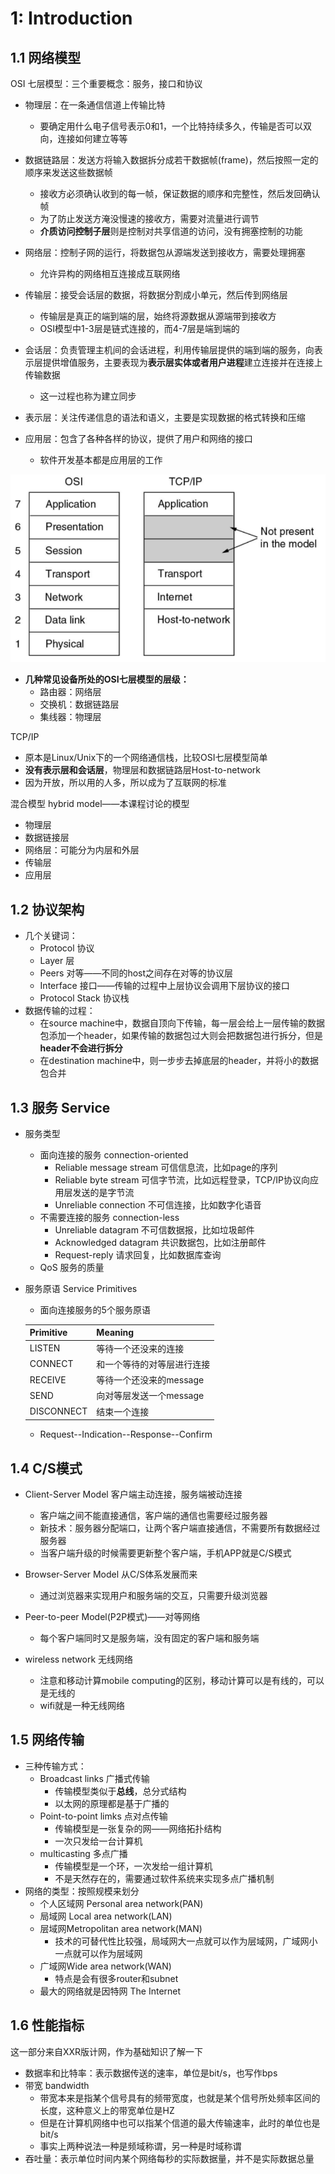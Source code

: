 # 1: Introduction

## 1.1 网络模型

OSI 七层模型：三个重要概念：服务，接口和协议

- 物理层：在一条通信信道上传输比特

  - 要确定用什么电子信号表示0和1，一个比特持续多久，传输是否可以双向，连接如何建立等等
- 数据链路层：发送方将输入数据拆分成若干数据帧(frame)，然后按照一定的顺序来发送这些数据帧
  - 接收方必须确认收到的每一帧，保证数据的顺序和完整性，然后发回确认帧
  - 为了防止发送方淹没慢速的接收方，需要对流量进行调节
  - **介质访问控制子层**则是控制对共享信道的访问，没有拥塞控制的功能
- 网络层：控制子网的运行，将数据包从源端发送到接收方，需要处理拥塞
  - 允许异构的网络相互连接成互联网络
- 传输层：接受会话层的数据，将数据分割成小单元，然后传到网络层
  - 传输层是真正的端到端的层，始终将源数据从源端带到接收方
  - OSI模型中1-3层是链式连接的，而4-7层是端到端的
- 会话层：负责管理主机间的会话进程，利用传输层提供的端到端的服务，向表示层提供增值服务，主要表现为**表示层实体或者用户进程**建立连接并在连接上传输数据
  - 这一过程也称为建立同步
- 表示层：关注传递信息的语法和语义，主要是实现数据的格式转换和压缩
- 应用层：包含了各种各样的协议，提供了用户和网络的接口
  - 软件开发基本都是应用层的工作

![image-20200922231442750](./static/image-20200922231442750.png)

- **几种常见设备所处的OSI七层模型的层级：**
  - 路由器：网络层
  - 交换机：数据链路层
  - 集线器：物理层

TCP/IP

- 原本是Linux/Unix下的一个网络通信栈，比较OSI七层模型简单
- **没有表示层和会话层**，物理层和数据链路层Host-to-network
- 因为开放，所以用的人多，所以成为了互联网的标准

混合模型 hybrid model——本课程讨论的模型

- 物理层
- 数据链接层
- 网络层：可能分为内层和外层
- 传输层
- 应用层

## 1.2 协议架构

- 几个关键词：
  - Protocol 协议
  - Layer 层
  - Peers 对等——不同的host之间存在对等的协议层
  - Interface 接口——传输的过程中上层协议会调用下层协议的接口
  - Protocol Stack 协议栈
- 数据传输的过程：
  - 在source machine中，数据自顶向下传输，每一层会给上一层传输的数据包添加一个header，如果传输的数据包过大则会把数据包进行拆分，但是**header不会进行拆分** 
  - 在destination machine中，则一步步去掉底层的header，并将小的数据包合并

## 1.3 服务 Service

- 服务类型

  - 面向连接的服务 connection-oriented
    - Reliable message stream 可信信息流，比如page的序列
    - Reliable byte stream 可信字节流，比如远程登录，TCP/IP协议向应用层发送的是字节流
    - Unreliable connection 不可信连接，比如数字化语音
  - 不需要连接的服务 connection-less
    - Unreliable datagram 不可信数据报，比如垃圾邮件
    - Acknowledged datagram 共识数据包，比如注册邮件
    - Request-reply 请求回复，比如数据库查询
  - QoS 服务的质量

- 服务原语 Service Primitives

  - 面向连接服务的5个服务原语

  | Primitive  | Meaning                    |
  | ---------- | -------------------------- |
  | LISTEN     | 等待一个还没来的连接       |
  | CONNECT    | 和一个等待的对等层进行连接 |
  | RECEIVE    | 等待一个还没来的message    |
  | SEND       | 向对等层发送一个message    |
  | DISCONNECT | 结束一个连接               |

  - Request--Indication--Response--Confirm

## 1.4 C/S模式

- Client-Server Model 客户端主动连接，服务端被动连接
  - 客户端之间不能直接通信，客户端的通信也需要经过服务器
  - 新技术：服务器分配端口，让两个客户端直接通信，不需要所有数据经过服务器
  - 当客户端升级的时候需要更新整个客户端，手机APP就是C/S模式
- Browser-Server Model 从C/S体系发展而来
  - 通过浏览器来实现用户和服务端的交互，只需要升级浏览器
- Peer-to-peer Model(P2P模式)——对等网络
  - 每个客户端同时又是服务端，没有固定的客户端和服务端

- wireless network 无线网络
  - 注意和移动计算mobile computing的区别，移动计算可以是有线的，可以是无线的
  - wifi就是一种无线网络

## 1.5 网络传输

- 三种传输方式：
  - Broadcast links 广播式传输
    - 传输模型类似于**总线**，总分式结构
    - 以太网的原理都是基于广播的
  - Point-to-point limks 点对点传输
    - 传输模型是一张复杂的网——网络拓扑结构
    - 一次只发给一台计算机
  - multicasting 多点广播
    - 传输模型是一个环，一次发给一组计算机
    - 不是天然存在的，需要通过软件系统来实现多点广播机制
- 网络的类型：按照规模来划分
  - 个人区域网 Personal area network(PAN)
  - 局域网 Local area network(LAN)
  - 层域网Metropolitan area network(MAN)
    - 技术的可替代性比较强，局域网大一点就可以作为层域网，广域网小一点就可以作为层域网
  - 广域网Wide area network(WAN)
    - 特点是会有很多router和subnet
  - 最大的网络就是因特网 The Internet

## 1.6 性能指标

这一部分来自XXR版计网，作为基础知识了解一下

- 数据率和比特率：表示数据传送的速率，单位是bit/s，也写作bps
- 带宽 bandwidth
  - 带宽本来是指某个信号具有的频带宽度，也就是某个信号所处频率区间的长度，这种意义上的带宽单位是HZ
  - 但是在计算机网络中也可以指某个信道的最大传输速率，此时的单位也是bit/s
  - 事实上两种说法一种是频域称谓，另一种是时域称谓
- 吞吐量：表示单位时间内某个网络每秒的实际数据量，并不是实际数据总量


